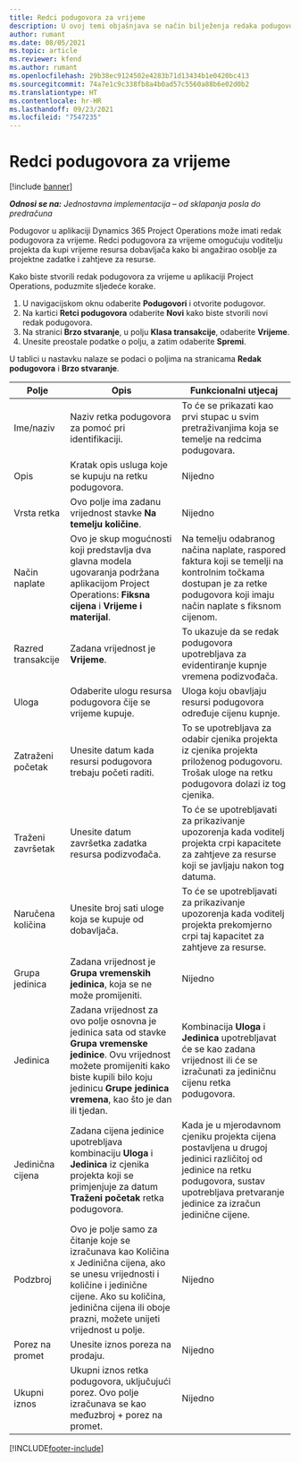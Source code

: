 ```yaml
---
title: Redci podugovora za vrijeme
description: U ovoj temi objašnjava se način bilježenja redaka podugovora za vrijeme i kupnje vremena od dobavljača.
author: rumant
ms.date: 08/05/2021
ms.topic: article
ms.reviewer: kfend
ms.author: rumant
ms.openlocfilehash: 29b38ec9124502e4283b71d13434b1e0420bc413
ms.sourcegitcommit: 74a7e1c9c338fb8a4b0ad57c5560a88b6e02d0b2
ms.translationtype: HT
ms.contentlocale: hr-HR
ms.lasthandoff: 09/23/2021
ms.locfileid: "7547235"
---
```

# <a name="subcontract-lines-for-time"></a>Redci podugovora za vrijeme

[!include [banner](../../includes/dataverse-preview.md)]

_**Odnosi se na:** Jednostavna implementacija – od sklapanja posla do predračuna_

Podugovor u aplikaciji Dynamics 365 Project Operations može imati redak podugovora za vrijeme. Redci podugovora za vrijeme omogućuju voditelju projekta da kupi vrijeme resursa dobavljača kako bi angažirao osoblje za projektne zadatke i zahtjeve za resurse.

Kako biste stvorili redak podugovora za vrijeme u aplikaciji Project Operations, poduzmite sljedeće korake.

1. U navigacijskom oknu odaberite **Podugovori** i otvorite podugovor.
2. Na kartici **Retci podugovora** odaberite **Novi** kako biste stvorili novi redak podugovora.
3. Na stranici **Brzo stvaranje**, u polju **Klasa transakcije**, odaberite **Vrijeme**.
4. Unesite preostale podatke o polju, a zatim odaberite **Spremi**.

  U tablici u nastavku nalaze se podaci o poljima na stranicama **Redak podugovora** i **Brzo stvaranje**.

| **Polje** | **Opis** | **Funkcionalni utjecaj** |
| --- | --- | --- |
| Ime/naziv | Naziv retka podugovora za pomoć pri identifikaciji. | To će se prikazati kao prvi stupac u svim pretraživanjima koja se temelje na redcima podugovara. |
| Opis | Kratak opis usluga koje se kupuju na retku podugovora. |Nijedno |
| Vrsta retka |   Ovo polje ima zadanu vrijednost stavke **Na temelju količine**.| Nijedno |
| Način naplate | Ovo je skup mogućnosti koji predstavlja dva glavna modela ugovaranja podržana aplikacijom Project Operations: **Fiksna cijena** i **Vrijeme i materijal**. | Na temelju odabranog načina naplate, raspored faktura koji se temelji na kontrolnim točkama dostupan je za retke podugovora koji imaju način naplate s fiksnom cijenom. |
| Razred transakcije | Zadana vrijednost je **Vrijeme**. | To ukazuje da se redak podugovora upotrebljava za evidentiranje kupnje vremena podizvođača. |
| Uloga | Odaberite ulogu resursa podugovora čije se vrijeme kupuje. | Uloga koju obavljaju resursi podugovora određuje cijenu kupnje. |
| Zatraženi početak | Unesite datum kada resursi podugovora trebaju početi raditi. | To se upotrebljava za odabir cjenika projekta iz cjenika projekta priloženog podugovoru. Trošak uloge na retku podugovora dolazi iz tog cjenika. |
| Traženi završetak | Unesite datum završetka zadatka resursa podizvođača. | To će se upotrebljavati za prikazivanje upozorenja kada voditelj projekta crpi kapacitete za zahtjeve za resurse koji se javljaju nakon tog datuma. |
| Naručena količina | Unesite broj sati uloge koja se kupuje od dobavljača. | To će se upotrebljavati za prikazivanje upozorenja kada voditelj projekta prekomjerno crpi taj kapacitet za zahtjeve za resurse. |
| Grupa jedinica | Zadana vrijednost je **Grupa vremenskih jedinica**, koja se ne može promijeniti. | Nijedno|
| Jedinica | Zadana vrijednost za ovo polje osnovna je jedinica sata od stavke **Grupa vremenske jedinice**. Ovu vrijednost možete promijeniti kako biste kupili bilo koju jedinicu **Grupe jedinica vremena**, kao što je dan ili tjedan. | Kombinacija **Uloga** i **Jedinica** upotrebljavat će se kao zadana vrijednost ili će se izračunati za jediničnu cijenu retka podugovora. |
| Jedinična cijena | Zadana cijena jedinice upotrebljava kombinaciju **Uloga** i **Jedinica** iz cjenika projekta koji se primjenjuje za datum **Traženi početak** retka podugovora. | Kada je u mjerodavnom cjeniku projekta cijena postavljena u drugoj jedinici različitoj od jedinice na retku podugovora, sustav upotrebljava pretvaranje jedinice za izračun jedinične cijene. |
| Podzbroj |    Ovo je polje samo za čitanje koje se izračunava kao Količina x Jedinična cijena, ako se unesu vrijednosti i količine i jedinične cijene. Ako su količina, jedinična cijena ili oboje prazni, možete unijeti vrijednost u polje. | Nijedno|
| Porez na promet |   Unesite iznos poreza na prodaju. |Nijedno |
| Ukupni iznos | Ukupni iznos retka podugovora, uključujući porez. Ovo polje izračunava se kao međuzbroj + porez na promet.|Nijedno |

[!INCLUDE[footer-include](../../includes/footer-banner.md)]

